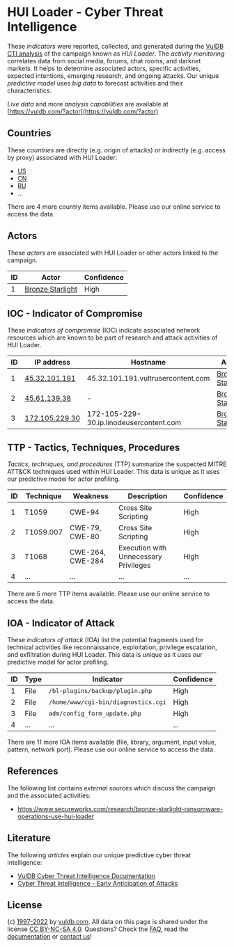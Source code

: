 # HUI Loader - Cyber Threat Intelligence

These _indicators_ were reported, collected, and generated during the [VulDB CTI analysis](https://vuldb.com/?kb.cti) of the campaign known as _HUI Loader_. The _activity monitoring_ correlates data from social media, forums, chat rooms, and darknet markets. It helps to determine associated actors, specific activities, expected intentions, emerging research, and ongoing attacks. Our unique _predictive model_ uses _big data_ to forecast activities and their characteristics.

_Live data_ and more _analysis capabilities_ are available at [https://vuldb.com/?actor](https://vuldb.com/?actor)

## Countries

These _countries_ are directly (e.g. origin of attacks) or indirectly (e.g. access by proxy) associated with HUI Loader:

* [US](https://vuldb.com/?country.us)
* [CN](https://vuldb.com/?country.cn)
* [RU](https://vuldb.com/?country.ru)
* ...

There are 4 more country items available. Please use our online service to access the data.

## Actors

These _actors_ are associated with HUI Loader or other actors linked to the campaign.

ID | Actor | Confidence
-- | ----- | ----------
1 | [Bronze Starlight](https://vuldb.com/?actor.bronze_starlight) | High

## IOC - Indicator of Compromise

These _indicators of compromise_ (IOC) indicate associated network resources which are known to be part of research and attack activities of HUI Loader.

ID | IP address | Hostname | Actor | Confidence
-- | ---------- | -------- | ----- | ----------
1 | [45.32.101.191](https://vuldb.com/?ip.45.32.101.191) | 45.32.101.191.vultrusercontent.com | [Bronze Starlight](https://vuldb.com/?actor.bronze_starlight) | High
2 | [45.61.139.38](https://vuldb.com/?ip.45.61.139.38) | - | [Bronze Starlight](https://vuldb.com/?actor.bronze_starlight) | High
3 | [172.105.229.30](https://vuldb.com/?ip.172.105.229.30) | 172-105-229-30.ip.linodeusercontent.com | [Bronze Starlight](https://vuldb.com/?actor.bronze_starlight) | High

## TTP - Tactics, Techniques, Procedures

_Tactics, techniques, and procedures_ (TTP) summarize the suspected MITRE ATT&CK techniques used within HUI Loader. This data is unique as it uses our predictive model for actor profiling.

ID | Technique | Weakness | Description | Confidence
-- | --------- | -------- | ----------- | ----------
1 | T1059 | CWE-94 | Cross Site Scripting | High
2 | T1059.007 | CWE-79, CWE-80 | Cross Site Scripting | High
3 | T1068 | CWE-264, CWE-284 | Execution with Unnecessary Privileges | High
4 | ... | ... | ... | ...

There are 5 more TTP items available. Please use our online service to access the data.

## IOA - Indicator of Attack

These _indicators of attack_ (IOA) list the potential fragments used for technical activities like reconnaissance, exploitation, privilege escalation, and exfiltration during HUI Loader. This data is unique as it uses our predictive model for actor profiling.

ID | Type | Indicator | Confidence
-- | ---- | --------- | ----------
1 | File | `/bl-plugins/backup/plugin.php` | High
2 | File | `/home/www/cgi-bin/diagnostics.cgi` | High
3 | File | `adm/config_form_update.php` | High
4 | ... | ... | ...

There are 11 more IOA items available (file, library, argument, input value, pattern, network port). Please use our online service to access the data.

## References

The following list contains _external sources_ which discuss the campaign and the associated activities:

* https://www.secureworks.com/research/bronze-starlight-ransomware-operations-use-hui-loader

## Literature

The following _articles_ explain our unique predictive cyber threat intelligence:

* [VulDB Cyber Threat Intelligence Documentation](https://vuldb.com/?kb.cti)
* [Cyber Threat Intelligence - Early Anticipation of Attacks](https://www.scip.ch/en/?labs.20201022)

## License

(c) [1997-2022](https://vuldb.com/?kb.changelog) by [vuldb.com](https://vuldb.com/?kb.about). All data on this page is shared under the license [CC BY-NC-SA 4.0](https://creativecommons.org/licenses/by-nc-sa/4.0/). Questions? Check the [FAQ](https://vuldb.com/?kb.faq), read the [documentation](https://vuldb.com/?kb) or [contact us](https://vuldb.com/?contact)!
